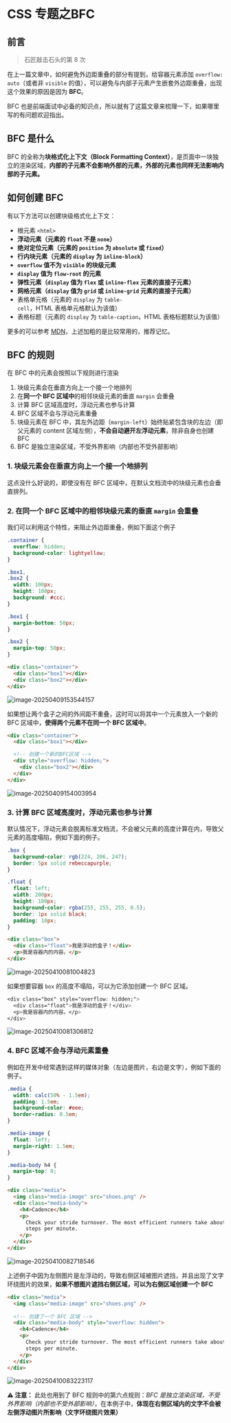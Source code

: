 # CSS 专题之BFC



## 前言

> 石匠敲击石头的第 8 次

在上一篇文章中，如何避免外边距重叠的部分有提到，给容器元素添加 `overflow: auto`（或者非 `visible` 的值），可以避免与内部子元素产生嵌套外边距重叠，出现这个效果的原因是因为 **BFC**。

BFC 也是前端面试中必备的知识点，所以就有了这篇文章来梳理一下，如果哪里写的有问题欢迎指出。



## BFC 是什么

BFC 的全称为**块格式化上下文（Block Formatting Context）**，是页面中一块独立的渲染区域，**内部的子元素不会影响外部的元素，外部的元素也同样无法影响内部的子元素。**



## 如何创建 BFC

有以下方法可以创建块级格式化上下文：

- 根元素 `<html>`
- **浮动元素（元素的 `float` 不是 `none`）**
- **绝对定位元素（元素的 `position` 为 `absolute` 或 `fixed`）**
- **行内块元素（元素的 `display` 为 `inline-block`）**
- **`overflow` 值不为 `visible` 的块级元素**
- **`display` 值为 `flow-root` 的元素**
- **弹性元素（`display` 值为 `flex` 或 `inline-flex` 元素的直接子元素）**
- **网格元素（`display` 值为 `grid` 或 `inline-grid` 元素的直接子元素）**
- 表格单元格（元素的 `display` 为 `table-cell`，HTML 表格单元格默认为该值）
- 表格标题（元素的 `display` 为 `table-caption`，HTML 表格标题默认为该值）

更多的可以参考 [MDN](https://developer.mozilla.org/zh-CN/docs/Web/CSS/CSS_display/Block_formatting_context)，上述加粗的是比较常用的，推荐记忆。



## BFC 的规则

在 BFC 中的元素会按照以下规则进行渲染

1. 块级元素会在垂直方向上一个接一个地排列
2. 在**同一个 BFC 区域中**的相邻块级元素的垂直 `margin` 会重叠
3. 计算 BFC 区域高度时，浮动元素也参与计算
4. BFC 区域不会与浮动元素重叠
5. 块级元素在 BFC 中，其左外边距（`margin-left`）始终贴紧包含块的左边（即父元素的 content 区域左侧），**不会自动避开左浮动元素**，除非自身也创建 BFC
6.  BFC 是独立渲染区域，不受外界影响（内部也不受外部影响）



### 1. 块级元素会在垂直方向上一个接一个地排列

这点没什么好说的，即使没有在 BFC 区域中，在默认文档流中的块级元素也会垂直排列。



### 2. 在**同一个 BFC 区域中**的相邻块级元素的垂直 `margin` 会重叠

我们可以利用这个特性，来阻止外边距重叠，例如下面这个例子

```css
.container {
  overflow: hidden;
  background-color: lightyellow;
}

.box1,
.box2 {
  width: 100px;
  height: 100px;
  background: #ccc;
}

.box1 {
  margin-bottom: 50px;
}

.box2 {
  margin-top: 50px;
}
```

```html
<div class="container">
  <div class="box1"></div>
  <div class="box2"></div>
</div>
```

![image-20250409153544157](images/image-20250409153544157.png)

如果想让两个盒子之间的外间距不重叠，这时可以将其中一个元素放入一个新的 BFC 区域中，**使得两个元素不在同一个 BFC 区域中**。

```html
<div class="container">
  <div class="box1"></div>

  <!-- 创建一个新的BFC区域 -->
  <div style="overflow: hidden;"> 
    <div class="box2"></div>
  </div>
</div>
```

![image-20250409154003954](images/image-20250409154003954.png)



### 3. 计算 BFC 区域高度时，浮动元素也参与计算

默认情况下，浮动元素会脱离标准文档流，不会被父元素的高度计算在内，导致父元素的高度塌陷，例如下面的例子。

```css
.box {
  background-color: rgb(224, 206, 247);
  border: 5px solid rebeccapurple;
}

.float {
  float: left;
  width: 200px;
  height: 100px;
  background-color: rgba(255, 255, 255, 0.5);
  border: 1px solid black;
  padding: 10px;
}
```

```html
<div class="box">
  <div class="float">我是浮动的盒子！</div>
  <p>我是容器内的内容。</p>
</div>
```

![image-20250410081004823](images/image-20250410081004823.png)

如果想要容器 `box` 的高度不塌陷，可以为它添加创建一个 BFC 区域。

```css
<div class="box" style="overflow: hidden;">
  <div class="float">我是浮动的盒子！</div>
  <p>我是容器内的内容。</p>
</div>
```

![image-20250410081306812](images/image-20250410081306812.png)



### 4. BFC 区域不会与浮动元素重叠

例如在开发中经常遇到这样的媒体对象（左边是图片，右边是文字），例如下面的例子。

```css
.media {
  width: calc(50% - 1.5em);
  padding: 1.5em;
  background-color: #eee;
  border-radius: 0.5em;
}

.media-image {
  float: left;
  margin-right: 1.5em;
}

.media-body h4 {
  margin-top: 0;
}
```

```html
<div class="media">
  <img class="media-image" src="shoes.png" />
  <div class="media-body">
    <h4>Cadence</h4>
    <p>
      Check your stride turnover. The most efficient runners take about 180
      steps per minute.
    </p>
  </div>
</div>
```

![image-20250410082718546](images/image-20250410082718546.png)

上述例子中因为左侧图片是左浮动的，导致右侧区域被图片遮挡，并且出现了文字环绕图片的效果，**如果不想图片遮挡右侧区域，可以为右侧区域创建一个 BFC**

```html
<div class="media">
  <img class="media-image" src="shoes.png" />
  
  <!-- 创建了一个 BFC 区域 -->
  <div class="media-body" style="overflow: hidden">
    <h4>Cadence</h4>
    <p>
      Check your stride turnover. The most efficient runners take about 180
      steps per minute.
    </p>
  </div>
</div>
```

![image-20250410083223117](images/image-20250410083223117.png)

**⚠️ 注意：** 此处也用到了 BFC 规则中的第六点规则：*BFC 是独立渲染区域，不受外界影响（内部也不受外部影响）*，在本例子中，**体现在右侧区域内的文字不会被左侧浮动图片所影响（文字环绕图片效果）**





